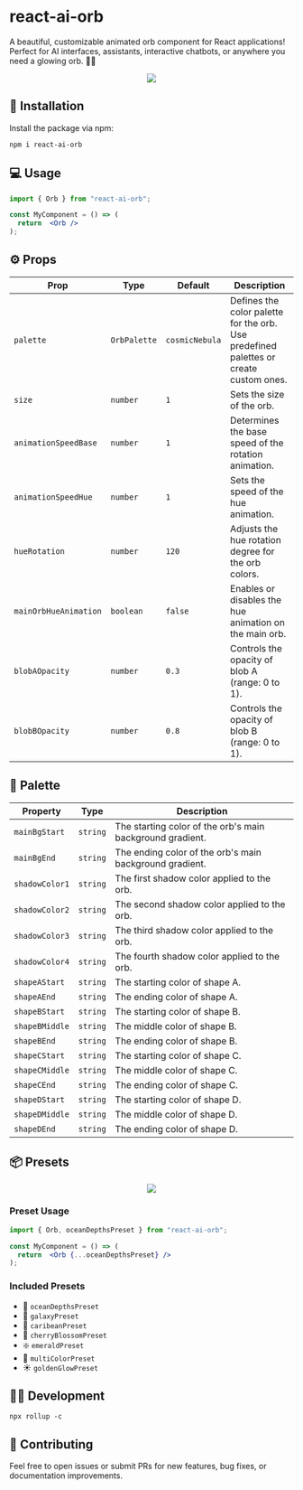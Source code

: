 # react-ai-orb
A beautiful, customizable animated orb component for React applications! Perfect for AI interfaces, assistants, interactive chatbots, or anywhere you need a glowing orb. 🔮✨

<p align="center" width="100%"><img src="https://github.com/user-attachments/assets/07c87ec3-1c81-4295-9ee3-c0f0bfaca6dc" /></p>

## 🚀 Installation
Install the package via npm:

```
npm i react-ai-orb
```
## 💻 Usage
```jsx
import { Orb } from "react-ai-orb";

const MyComponent = () => (
  return  <Orb />
);
```

## ⚙️ Props
| Prop                  | Type        | Default         | Description                                                                 |
|-----------------------|-------------|-----------------|-----------------------------------------------------------------------------|
| `palette`            | `OrbPalette` | `cosmicNebula`     | Defines the color palette for the orb. Use predefined palettes or create custom ones. |
| `size`               | `number`     | `1`     | Sets the size of the orb.                                                   |
| `animationSpeedBase` | `number`     | `1`     | Determines the base speed of the rotation animation.                     |
| `animationSpeedHue`  | `number`     | `1`     | Sets the speed of the hue animation.                             |
| `hueRotation`        | `number`     | `120`     | Adjusts the hue rotation degree for the orb colors.                         |
| `mainOrbHueAnimation`| `boolean`    | `false`     | Enables or disables the hue animation on the main orb.                      |
| `blobAOpacity`       | `number`     | `0.3`     | Controls the opacity of blob A (range: 0 to 1).                             |
| `blobBOpacity`       | `number`     | `0.8`     | Controls the opacity of blob B (range: 0 to 1).                             |

## 🎨 Palette

| Property         | Type     | Description                                                                 |
|------------------|----------|-----------------------------------------------------------------------------|
| `mainBgStart`    | `string` | The starting color of the orb's main background gradient.                   |
| `mainBgEnd`      | `string` | The ending color of the orb's main background gradient.                     |
| `shadowColor1`   | `string` | The first shadow color applied to the orb.                                  |
| `shadowColor2`   | `string` | The second shadow color applied to the orb.                                 |
| `shadowColor3`   | `string` | The third shadow color applied to the orb.                                  |
| `shadowColor4`   | `string` | The fourth shadow color applied to the orb.                                 |
| `shapeAStart`    | `string` | The starting color of shape A.                                              |
| `shapeAEnd`      | `string` | The ending color of shape A.                                                |
| `shapeBStart`    | `string` | The starting color of shape B.                                              |
| `shapeBMiddle`   | `string` | The middle color of shape B.                                                |
| `shapeBEnd`      | `string` | The ending color of shape B.                                                |
| `shapeCStart`    | `string` | The starting color of shape C.                                              |
| `shapeCMiddle`   | `string` | The middle color of shape C.                                                |
| `shapeCEnd`      | `string` | The ending color of shape C.                                                |
| `shapeDStart`    | `string` | The starting color of shape D.                                              |
| `shapeDMiddle`   | `string` | The middle color of shape D.                                                |
| `shapeDEnd`      | `string` | The ending color of shape D.                                                |

## 📦 Presets

<p align="center" width="100%"><img src="https://github.com/user-attachments/assets/64c8d073-d9d9-45bb-8183-428f19963caf" /></p>
  
### Preset Usage
```jsx
import { Orb, oceanDepthsPreset } from "react-ai-orb";

const MyComponent = () => (
  return  <Orb {...oceanDepthsPreset} />
);
```

### Included Presets
- 🪼 `oceanDepthsPreset`
- 🌌 `galaxyPreset`
- 🌊 `caribeanPreset`
- 🌸 `cherryBlossomPreset`
- ❇️ `emeraldPreset`
- 🦄 `multiColorPreset`
- ☀️ `goldenGlowPreset`


## 👨‍💻 Development
```
npx rollup -c
```

## 🤝 Contributing
Feel free to open issues or submit PRs for new features, bug fixes, or documentation improvements.

